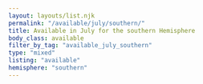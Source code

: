 ```yaml
---
layout: layouts/list.njk
permalink: "/available/july/southern/"
title: Available in July for the southern Hemisphere
body_class: available
filter_by_tag: "available_july_southern"
type: "mixed"
listing: "available"
hemisphere: "southern"
---
```


